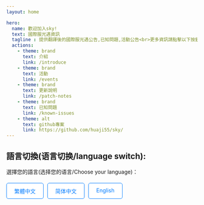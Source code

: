 ```yaml
---
layout: home

hero:
  name: 歡迎加入sky!
  text: 國際服光遇資訊
  tagline : 提供翻譯後的國際服光遇公告,已知問題,活動公告<br>更多資訊請點擊以下按鈕
  actions:
    - theme: brand
      text: 介紹
      link: /introduce
    - theme: brand
      text: 活動
      link: /events 
    - theme: brand
      text: 更新說明
      link: /patch-notes
    - theme: brand
      text: 已知問題
      link: /known-issues
    - theme: alt
      text: github專案
      link: https://github.com/huaji55/sky/
---
```

## 語言切換(语言切换/language switch):
選擇您的語言(选择您的语言/Choose your language)：
<div class="language-switcher">
  <a href="/sky/" class="language-button">繁體中文</a>
  <a href="/sky/zh/" class="language-button">简体中文</a>
  <a href="/sky/en/" class="language-button">English</a>
</div>

<style>
.language-switcher {
  display: flex;
  gap: 10px;
  margin-top: 20px;
}

.language-button {
  padding: 10px 20px;
  background-color: white; /* 白色背景 */
  color: #007bff; /* 藍色文字 */
  border: 1px solid #007bff; /* 藍色邊框 */
  text-decoration: none;
  border-radius: 5px;
  transition: background-color 0.3s;
}

.language-button:hover {
  background-color: #45a049;
}
</style>
